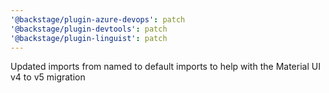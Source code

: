 ```yaml
---
'@backstage/plugin-azure-devops': patch
'@backstage/plugin-devtools': patch
'@backstage/plugin-linguist': patch
---
```


Updated imports from named to default imports to help with the Material UI v4 to v5 migration
